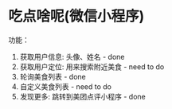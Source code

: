# 吃点啥呢(微信小程序)
功能：
1. 获取用户信息: 头像、姓名 - done
2. 获取用户定位: 用来搜索附近美食 - need to do
3. 轮询美食列表 - done
4. 自定义美食列表 - need to do
5. 发现更多: 跳转到美团点评小程序 - done